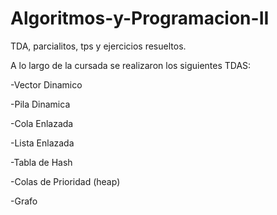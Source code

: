 # Algoritmos-y-Programacion-II
TDA, parcialitos, tps y ejercicios resueltos.

A lo largo de la cursada se realizaron los siguientes TDAS:
  
  -Vector Dinamico
  
  
  -Pila Dinamica
  
  
  -Cola Enlazada
  
  -Lista Enlazada
  
  
  -Tabla de Hash
  
  
  -Colas de Prioridad (heap)
  
  
  -Grafo
  
  
